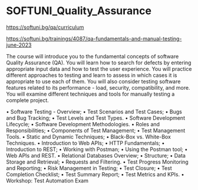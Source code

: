 # SOFTUNI_Quality_Assurance

https://softuni.bg/qa/curriculum

https://softuni.bg/trainings/4087/qa-fundamentals-and-manual-testing-june-2023

The course will introduce you to the fundamental concepts of software Quality Assurance (QA). You will learn how to search for defects by entering appropriate input data and how to test the user experience. You will practice different approaches to testing and learn to assess in which cases it is appropriate to use each of them. You will also consider testing software features related to its performance - load, security, compatibility, and more. You will examine different techniques and tools for manually testing a complete project.

• Software Testing - Overview;
• Test Scenarios and Test Cases;
• Bugs and Bug Tracking;
• Test Levels and Test Types.
• Software Development Lifecycle;
• Software Development Methodologies.
• Roles and Responsibilities;
• Components of Test Management;
• Test Management Tools.
• Static and Dynamic Techniques;
• Black-Box vs. White-Box Techniques.
• Introduction to Web APIs;
• HTTP Fundamentals;
• Introduction to REST;
• Working with Postman;
• Using the Postman tool;
• Web APIs and REST.
• Relational Databases Overview;
• Structure;
• Data Storage and Retrieval;
• Requests and Filtering.
• Test Progress Monitoring and Reporting;
• Risk Management in Testing;
• Test Closure;
• Test Completion Checklist;
• Test Summary Report;
• Test Metrics and KPIs.
• Workshop: Test Automation 
Exam